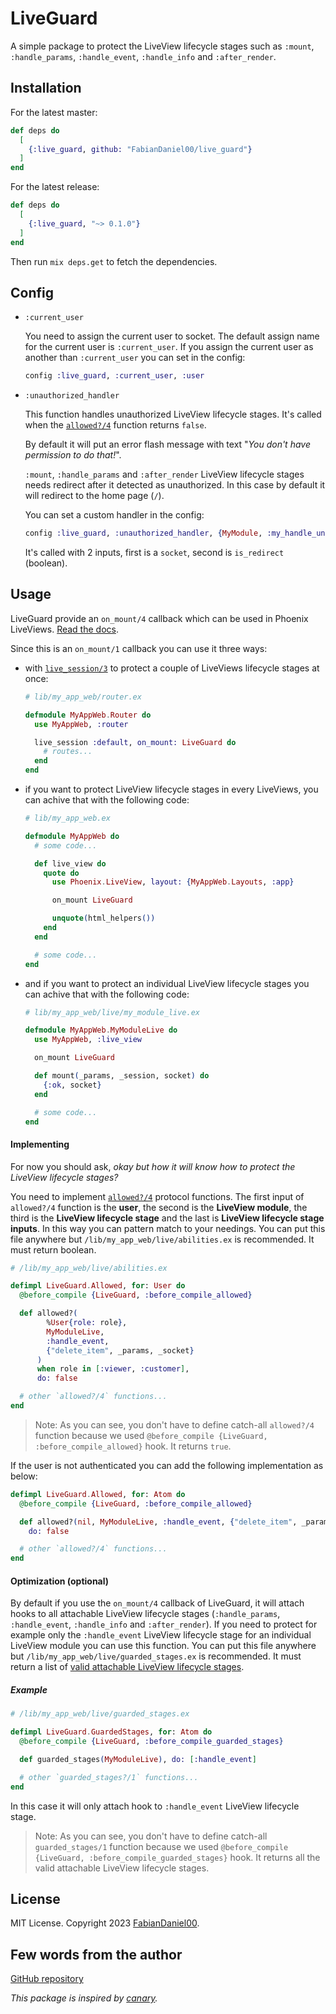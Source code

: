 # LiveGuard

A simple package to protect the LiveView lifecycle stages such as `:mount`, `:handle_params`, `:handle_event`, `:handle_info` and `:after_render`.

## Installation

For the latest master:
```elixir
def deps do
  [
    {:live_guard, github: "FabianDaniel00/live_guard"}
  ]
end
```
For the latest release:
```elixir
def deps do
  [
    {:live_guard, "~> 0.1.0"}
  ]
end
```
Then run `mix deps.get` to fetch the dependencies.

## Config

- `:current_user`

  You need to assign the current user to socket.
  The default assign name for the current user is `:current_user`.
  If you assign the current user as another than `:current_user` you can set in the config:
  ```elixir
  config :live_guard, :current_user, :user
  ```

- `:unauthorized_handler`

  This function handles unauthorized LiveView lifecycle stages.
  It's called when the [`allowed?/4`](/LiveGuard.Allowed#allowed?/4) function returns `false`.

  By default it will put an error flash message with text "_You don't have permission to do that!_".

  `:mount`, `:handle_params` and `:after_render` LiveView lifecycle stages needs redirect after it detected as unauthorized.
  In this case by default it will redirect to the home page (`/`).

  You can set a custom handler in the config:
  ```elixir
  config :live_guard, :unauthorized_handler, {MyModule, :my_handle_unauthorized}
  ```
  It's called with 2 inputs, first is a `socket`, second is `is_redirect` (boolean).

## Usage

LiveGuard provide an `on_mount/4` callback which can be used in Phoenix LiveViews. [Read the docs](https://hexdocs.pm/phoenix_live_view/Phoenix.LiveView.html#on_mount/1).

Since this is an `on_mount/1` callback you can use it three ways:

- with [`live_session/3`](https://hexdocs.pm/phoenix_live_view/Phoenix.LiveView.Router.html#live_session/3) to protect a couple of LiveViews lifecycle stages at once:
  ```elixir
  # lib/my_app_web/router.ex

  defmodule MyAppWeb.Router do
    use MyAppWeb, :router

    live_session :default, on_mount: LiveGuard do
      # routes...
    end
  end
  ```
- if you want to protect LiveView lifecycle stages in every LiveViews, you can achive that with the following code:
  ```elixir
  # lib/my_app_web.ex

  defmodule MyAppWeb do
    # some code...

    def live_view do
      quote do
        use Phoenix.LiveView, layout: {MyAppWeb.Layouts, :app}

        on_mount LiveGuard

        unquote(html_helpers())
      end
    end

    # some code...
  end
  ```
- and if you want to protect an individual LiveView lifecycle stages you can achive that with the following code:
  ```elixir
  # lib/my_app_web/live/my_module_live.ex

  defmodule MyAppWeb.MyModuleLive do
    use MyAppWeb, :live_view

    on_mount LiveGuard

    def mount(_params, _session, socket) do
      {:ok, socket}
    end

    # some code...
  end
  ```

#### Implementing

For now you should ask, _okay but how it will know how to protect the LiveView lifecycle stages?_

You need to implement [`allowed?/4`](/LiveGuard.Allowed#allowed?/4) protocol functions.
The first input of `allowed?/4` function is the **user**, the second is the **LiveView module**, the third is the **LiveView lifecycle stage** and the last is **LiveView lifecycle stage inputs**. In this way you can pattern match to your needings. You can put this file anywhere but `/lib/my_app_web/live/abilities.ex` is recommended.
It must return boolean.

```elixir
# /lib/my_app_web/live/abilities.ex

defimpl LiveGuard.Allowed, for: User do
  @before_compile {LiveGuard, :before_compile_allowed}

  def allowed?(
        %User{role: role},
        MyModuleLive,
        :handle_event,
        {"delete_item", _params, _socket}
      )
      when role in [:viewer, :customer],
      do: false

  # other `allowed?/4` functions...
end
```
> Note: As you can see, you don't have to define catch-all `allowed?/4` function because we used `@before_compile {LiveGuard, :before_compile_allowed}` hook. It returns `true`.

If the user is not authenticated you can add the following implementation as below:
```elixir
defimpl LiveGuard.Allowed, for: Atom do
  @before_compile {LiveGuard, :before_compile_allowed}

  def allowed?(nil, MyModuleLive, :handle_event, {"delete_item", _params, _socket}),
    do: false

  # other `allowed?/4` functions...
end
```

#### Optimization (optional)

By default if you use the `on_mount/4` callback of LiveGuard, it will attach hooks to all attachable LiveView lifecycle stages (`:handle_params`, `:handle_event`, `:handle_info` and `:after_render`).
If you need to protect for example only the `:handle_event` LiveView lifecycle stage for an individual LiveView module you can use this function.
You can put this file anywhere but `/lib/my_app_web/live/guarded_stages.ex` is recommended.
It must return a list of [valid attachable LiveView lifecycle stages](https://hexdocs.pm/phoenix_live_view/Phoenix.LiveView.html#attach_hook/4).

##### Example

```elixir
# /lib/my_app_web/live/guarded_stages.ex

defimpl LiveGuard.GuardedStages, for: Atom do
  @before_compile {LiveGuard, :before_compile_guarded_stages}

  def guarded_stages(MyModuleLive), do: [:handle_event]

  # other `guarded_stages?/1` functions...
end
```
In this case it will only attach hook to `:handle_event` LiveView lifecycle stage.
> Note: As you can see, you don't have to define catch-all `guarded_stages/1` function because we used `@before_compile {LiveGuard, :before_compile_guarded_stages}` hook. It returns all the valid attachable LiveView lifecycle stages.

## License

MIT License. Copyright 2023 [FabianDaniel00](https://github.com/FabianDaniel00).

## Few words from the author
[GitHub repository](https://github.com/FabianDaniel00/live_guard)

_This package is inspired by [canary](https://github.com/cpjk/canary)._
